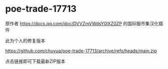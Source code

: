 # poe-trade-17713

原作者 https://docs.qq.com/doc/DVVZmVWdsY0lXZ0ZP 的国际服市集汉化插件

此为个人的修复版本

https://github.com/chuyua/poe-trade-17713/archive/refs/heads/main.zip

点击链接即可下载最新ZIP版本
